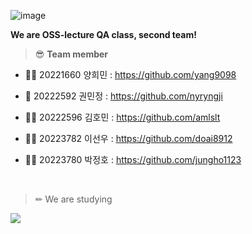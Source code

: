 ![image](https://user-images.githubusercontent.com/114068529/196416974-85f53ff2-f9e2-4514-9e73-4a5dfd49d746.png)


**We are OSS-lecture QA class, second team!**
<br>

> 😎 **Team member**

- 🙍‍♂️ 20221660 양희민 : https://github.com/yang9098

- 🙍‍ 20222592 권민정 : https://github.com/nyryngji

- 🙍‍♂️ 20222596 김호민 : https://github.com/amlslt

- 🙍‍♂️ 20223782 이선우 : https://github.com/doai8912

- 🙍‍♂️ 20223780 박정호 : https://github.com/jungho1123
<br>

> ✏ We are studying 
<img src="https://img.shields.io/badge/Github-000000?style=for-the-badge&logo=Python&logoColor=white">
